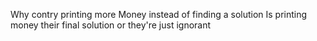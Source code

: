 Why contry printing more Money instead of finding a solution
	Is printing money their final solution or they're just ignorant
